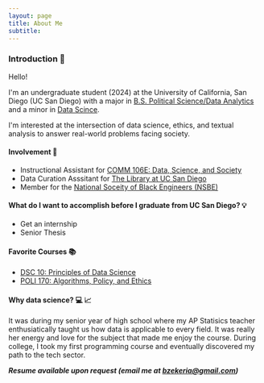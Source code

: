 ```yaml
---
layout: page
title: About Me
subtitle: 
---
```


### Introduction 👋

Hello! 

I'm an undergraduate student (2024) at the University of California, San Diego (UC San Diego) with a major in [B.S. Political Science/Data Analytics](https://polisci.ucsd.edu/undergrad/major-and-minor-requirements/data_analytics.html) and a minor in [Data Scince](https://datascience.ucsd.edu/academics/undergraduate/minor-requirements/).

I'm interested at the intersection of data science, ethics, and textual analysis to answer real-world problems facing society.


#### Involvement 👥

  - Instructional Assistant for [COMM 106E: Data, Science, and Society](https://stuartgeiger.com/teaching/COMM-106E-data-science-society-f22/)
  - Data Curation Asssitant for [The Library at UC San Diego ](https://library.ucsd.edu/research-and-collections/research-data/index.html)
  - Member for the [National Soceity of Black Engineers (NSBE)](https://nsbe.ucsd.edu/#about)

#### What do I want to accomplish before I graduate from UC San Diego? 💡

  - Get an internship 
  - Senior Thesis

#### Favorite Courses 📚

  - [DSC 10: Principles of Data Science](https://eldridgejm.github.io/dsc10-2021-su/)
  - [POLI 170: Algorithms, Policy, and Ethics](http://courses.ucsd.edu/syllabi/FA21/55494.pdf)

#### Why data science? 💻 📈

It was during my senior year of high school where my AP Statisics teacher enthusiatically taught us how data is applicable to every field. It was really her energy and love for the subject that made me enjoy the course. During college, I took my first programming course and eventually discovered my path to the tech sector. 

_**Resume available upon request (email me at [bzekeria@gmail.com](mailto:bzekeria@gmail.com))**_

